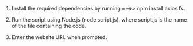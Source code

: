1. Install the required dependencies by running ===>> 
npm install axios fs.

2. Run the script using Node.js (node script.js), where script.js is the name of the file containing the code.

3. Enter the website URL when prompted.